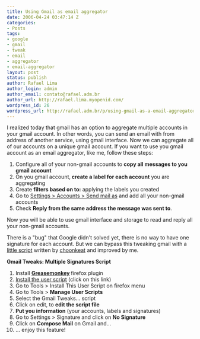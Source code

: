 ```yaml
---
title: Using Gmail as email aggregator
date: 2006-04-24 03:47:14 Z
categories:
- Posts
tags:
- google
- gmail
- tweak
- email
- aggregator
- email-aggregator
layout: post
status: publish
author: Rafael Lima
author_login: admin
author_email: contato@rafael.adm.br
author_url: http://rafael.lima.myopenid.com/
wordpress_id: 26
wordpress_url: http://rafael.adm.br/p/using-gmail-as-a-email-aggregator/
---
```


I realized today that gmail has an option to aggregate multiple accounts in your gmail account. In other words, you can send an email with from address of another service, using gmail interface. Now we can aggregate all of our accounts on a unique gmail account.
If you want to use you gmail account as an email aggregator, like me, follow these steps:
<ol>
	<li>Configure all of your non-gmail accounts to <strong>copy all messages to you gmail account</strong></li>
	<li>On you gmail account,<strong> create a label for each account</strong> you are aggregating</li>
	<li>Create <strong>filters based on to:</strong> applying the labels you created</li>
	<li>Go to <a title="Open Gmail Help Center (new window)" target="_blank" href="http://mail.google.com/support/bin/answer.py?answer=20616">Settings > Accounts > Send mail as</a> and add all your non-gmail accounts</li>
	<li>Check <strong>Reply from the same address the message was sent to</strong>.</li>
</ol>
Now you will be able to use gmail interface and storage to read and reply all your non-gmail accounts.

There is a "bug" that Google didn't solved yet, there is no way to have one signature for each account. But we can bypass this tweaking gmail with a <a target="_blank" title="Primaty script post (new window)" href="http://userscripts.org/scripts/show/1592">little script</a> written by  <a target="_blank" title="Visit his profile (new window)" href="http://userscripts.org/people/546">choonkeat</a> and improved by me.

<strong>Gmail Tweaks: Multiple Signatures Script</strong>
<ol>
	<li>Install <strong><a title="Open plugin site (new window)" target="_blank" href="http://greasemonkey.mozdev.org/">Greasemonkey</a> </strong>firefox plugin</li>
	<li><a title="Install the script" target="_blank" href="/files/gmailtweaksmultiplesigna.user.js">Install the user script</a> (click on this link)</li>
	<li>Go to Tools > Install This User Script on firefox menu</li>
	<li>Go to Tools > <strong>Manage User Scripts</strong></li>
	<li>Select the Gmail Tweaks... script</li>
	<li>Click on edit, to <strong>edit the script file</strong></li>
	<li><strong>Put you information</strong> (your accounts, labels and signatures)</li>
	<li>Go to Settings > Signature and click on <strong>No Signature</strong></li>
	<li>Click on <strong>Compose Mail</strong> on Gmail and...</li>
	<li>... enjoy this feature!</li>
</ol>
